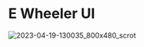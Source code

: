 # E Wheeler UI

![2023-04-19-130035_800x480_scrot](https://user-images.githubusercontent.com/126350818/233188979-a8ce9a32-13d7-4b37-9f15-1c1dbd2f3523.png)
